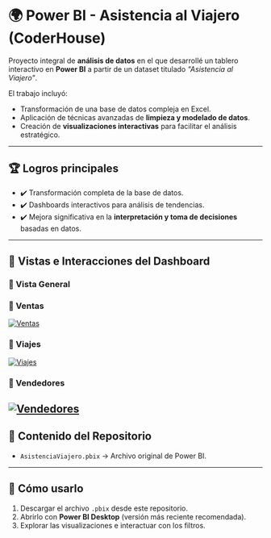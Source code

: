 # 🌍 Power BI - Asistencia al Viajero (CoderHouse)

Proyecto integral de **análisis de datos** en el que desarrollé un tablero interactivo en **Power BI** a partir de un dataset titulado *"Asistencia al Viajero"*.  

El trabajo incluyó:  
- Transformación de una base de datos compleja en Excel.  
- Aplicación de técnicas avanzadas de **limpieza y modelado de datos**.  
- Creación de **visualizaciones interactivas** para facilitar el análisis estratégico.  

---

## 🏆 Logros principales
- ✔️ Transformación completa de la base de datos.  
- ✔️ Dashboards interactivos para análisis de tendencias.  
- ✔️ Mejora significativa en la **interpretación y toma de decisiones** basadas en datos.  

---

## 🎥 Vistas e Interacciones del Dashboard

### 🔹 Vista General

### 🔹 Ventas
<a href='https://postimg.cc/bDDqBfzt' target='_blank'><img src='https://i.postimg.cc/bDDqBfzt/Ventas.gif' border='0' alt='Ventas'/></a>

### 🔹 Viajes
<a href='https://postimg.cc/YjRdsGsQ' target='_blank'><img src='https://i.postimg.cc/YjRdsGsQ/Viajes.gif' border='0' alt='Viajes'/></a>

### 🔹 Vendedores
<a href='https://postimg.cc/CBVcWj0s' target='_blank'><img src='https://i.postimg.cc/CBVcWj0s/Vendedores.png' border='0' alt='Vendedores'/></a>
---

## 📂 Contenido del Repositorio
- `AsistenciaViajero.pbix` → Archivo original de Power BI. 
---

## 🚀 Cómo usarlo
1. Descargar el archivo `.pbix` desde este repositorio.  
2. Abrirlo con **Power BI Desktop** (versión más reciente recomendada).  
3. Explorar las visualizaciones e interactuar con los filtros.  
